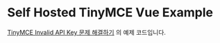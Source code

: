 # Self Hosted TinyMCE Vue Example
[TinyMCE Invalid API Key 문제 해결하기](https://mountain-warlock-e6e.notion.site/TinyMCE-Invalid-API-Key-e8d5a56107fb4abf978334b770589811) 의 예제 코드입니다.